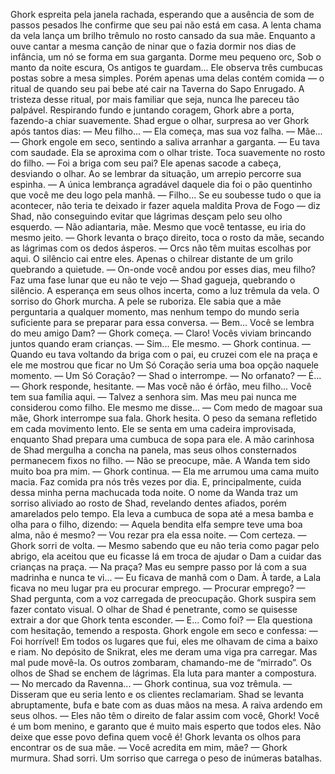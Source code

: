 Ghork espreita pela janela rachada, esperando que a ausência de som de passos pesados lhe confirme que seu pai não está em casa. A lenta chama da vela lança um brilho trêmulo no rosto cansado da sua mãe. Enquanto a ouve cantar a mesma canção de ninar que o fazia dormir nos dias de infância, um nó se forma em sua garganta.
Dorme meu pequeno orc,
Sob o manto da noite escura,
Os antigos te guardam...
Ele observa três cumbucas postas sobre a mesa simples. Porém apenas uma delas contém comida — o ritual de quando seu pai bebe até cair na Taverna do Sapo Enrugado. A tristeza desse ritual, por mais familiar que seja, nunca lhe pareceu tão palpável. Respirando fundo e juntando coragem, Ghork abre a porta, fazendo-a chiar suavemente.
Shad ergue o olhar, surpresa ao ver Ghork após tantos dias:
— Meu filho... — Ela começa, mas sua voz falha.
— Mãe... — Ghork engole em seco, sentindo a saliva arranhar a garganta. — Eu tava com saudade.
Ela se aproxima com o olhar triste. Toca suavemente no rosto do filho.
— Foi a briga com seu pai?
Ele apenas sacode a cabeça, desviando o olhar. Ao se lembrar da situação, um arrepio percorre sua espinha.
— A única lembrança agradável daquele dia foi o pão quentinho que você me deu logo pela manhã.
— Filho... Se eu soubesse tudo o que ia acontecer, não teria te deixado ir fazer aquela maldita Prova de Fogo — diz Shad, não conseguindo evitar que lágrimas desçam pelo seu olho esquerdo.
— Não adiantaria, mãe. Mesmo que você tentasse, eu iria do mesmo jeito. — Ghork levanta o braço direito, toca o rosto da mãe, secando as lágrimas com os dedos ásperos. — Orcs não têm muitas escolhas por aqui.
O silêncio cai entre eles. Apenas o chilrear distante de um grilo quebrando a quietude.
— On-onde você andou por esses dias, meu filho? Faz uma fase lunar que eu não te vejo — Shad gagueja, quebrando o silêncio. A esperança em seus olhos incerta, como a luz trêmula da vela.
O sorriso do Ghork murcha. A pele se ruboriza. Ele sabia que a mãe perguntaria a qualquer momento, mas nenhum tempo do mundo seria suficiente para se preparar para essa conversa.
— Bem... Você se lembra do meu amigo Dam? — Ghork começa.
— Claro! Vocês viviam brincando juntos quando eram crianças.
— Sim... Ele mesmo. — Ghork continua. — Quando eu tava voltando da briga com o pai, eu cruzei com ele na praça e ele me mostrou que ficar no Um Só Coração seria uma boa opção naquele momento.
— Um Só Coração? — Shad o interrompe. — No orfanato?
— É... — Ghork responde, hesitante.
— Mas você não é órfão, meu filho... Você tem sua família aqui.
— Talvez a senhora sim. Mas meu pai nunca me considerou como filho. Ele mesmo me disse... — Com medo de magoar sua mãe, Ghork interrompe sua fala.
Ghork hesita. O peso da semana refletido em cada movimento lento. Ele se senta em uma cadeira improvisada, enquanto Shad prepara uma cumbuca de sopa para ele. A mão carinhosa de Shad mergulha a concha na panela, mas seus olhos consternados permanecem fixos no filho.
— Não se preocupe, mãe. A Wanda tem sido muito boa pra mim. — Ghork continua. — Ela me arrumou uma cama muito macia. Faz comida pra nós três vezes por dia. E, principalmente, cuida dessa minha perna machucada toda noite.
O nome da Wanda traz um sorriso aliviado ao rosto de Shad, revelando dentes afiados, porém amarelados pelo tempo. Ela leva a cumbuca de sopa até a mesa bamba e olha para o filho, dizendo:
— Aquela bendita elfa sempre teve uma boa alma, não é mesmo? — Vou rezar pra ela essa noite.
— Com certeza. — Ghork sorri de volta. — Mesmo sabendo que eu não teria como pagar pelo abrigo, ela aceitou que eu ficasse lá em troca de ajudar o Dam a cuidar das crianças na praça.
— Na praça? Mas eu sempre passo por lá com a sua madrinha e nunca te vi...
— Eu ficava de manhã com o Dam. À tarde, a Lala ficava no meu lugar pra eu procurar emprego.
— Procurar emprego? — Shad pergunta, com a voz carregada de preocupação.
Ghork suspira sem fazer contato visual. O olhar de Shad é penetrante, como se quisesse extrair a dor que Ghork tenta esconder.
— E... Como foi? — Ela questiona com hesitação, temendo a resposta.
Ghork engole em seco e confessa:
— Foi horrível! Em todos os lugares que fui, eles me olhavam de cima a baixo e riam. No depósito de Snikrat, eles me deram uma viga pra carregar. Mas mal pude movê-la. Os outros zombaram, chamando-me de “mirrado”.
Os olhos de Shad se enchem de lágrimas. Ela luta para manter a compostura.
— No mercado da Ravenna... — Ghork continua, sua voz trêmula. — Disseram que eu seria lento e os clientes reclamariam.
Shad se levanta abruptamente, bufa e bate com as duas mãos na mesa. A raiva ardendo em seus olhos.
— Eles não têm o direito de falar assim com você, Ghork! Você é um bom menino, e garanto que é muito mais esperto que todos eles. Não deixe que esse povo defina quem você é!
Ghork levanta os olhos para encontrar os de sua mãe.
— Você acredita em mim, mãe? — Ghork murmura.
Shad sorri. Um sorriso que carrega o peso de inúmeras batalhas.
